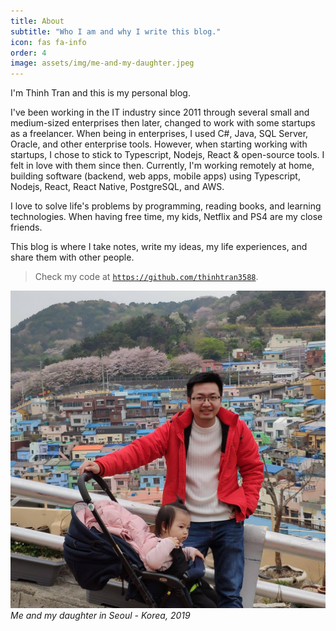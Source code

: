 ```yaml
---
title: About
subtitle: "Who I am and why I write this blog."
icon: fas fa-info
order: 4
image: assets/img/me-and-my-daughter.jpeg
---
```


I'm Thinh Tran and this is my personal blog.

I've been working in the IT industry since 2011 through several small and medium-sized enterprises then later, changed to work with some startups as a freelancer. When being in enterprises, I used C#, Java, SQL Server, Oracle, and other enterprise tools. However, when starting working with startups, I chose to stick to Typescript, Nodejs, React & open-source tools. I felt in love with them since then. Currently, I'm working remotely at home, building software (backend, web apps, mobile apps) using Typescript, Nodejs, React, React Native, PostgreSQL, and AWS.

I love to solve life's problems by programming, reading books, and learning technologies. When having free time, my kids, Netflix and PS4 are my close friends.

This blog is where I take notes, write my ideas, my life experiences, and share them with other people.

> Check my code at [`https://github.com/thinhtran3588`](https://github.com/thinhtran3588).

![Image](/assets/img/me-and-my-daughter.jpeg)
_Me and my daughter in Seoul - Korea, 2019_
